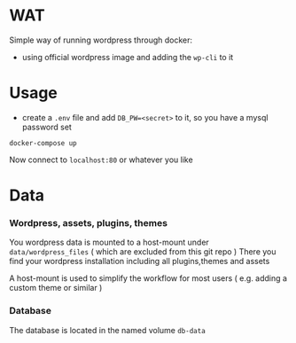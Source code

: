 # WAT

Simple way of running wordpress through docker:

 - using official wordpress image and adding the `wp-cli` to it


# Usage

- create a `.env` file and add `DB_PW=<secret>` to it, so you have a mysql password set

```
docker-compose up
```

Now connect to `localhost:80` or whatever you like

# Data

### Wordpress, assets, plugins, themes
You wordpress data is mounted to a host-mount under `data/wordpress_files` ( which are excluded from this git repo )
There you find your wordpress installation including all plugins,themes and assets

A host-mount is used to simplify the workflow for most users ( e.g. adding a custom theme or similar )

### Database
The database is located in the named volume `db-data`
